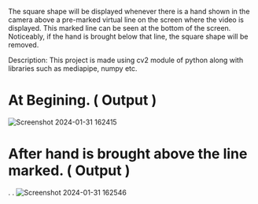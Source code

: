The square shape will be displayed whenever there is a hand shown in the camera above a pre-marked virtual line on the screen where the video is displayed. This marked line can be seen at the bottom of the screen. Noticeably, if the hand is brought below that line, the square shape will be removed. 

Description: This project is made using cv2 module of python along with libraries such as mediapipe, numpy etc.
# At Begining. ( Output )

![Screenshot 2024-01-31 162415](https://github.com/surajakdev/computer_vision_square_removal/assets/158173648/5c15571a-67dd-4169-91e9-95a194c77a22)

# After hand is brought above the line marked. ( Output )
.
.
![Screenshot 2024-01-31 162546](https://github.com/surajakdev/computer_vision_square_removal/assets/158173648/0aaa52f3-e3bf-4ab5-97c8-ec15c67a19d3)
